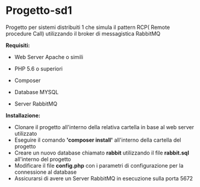 # Progetto-sd1

Progetto per sistemi distribuiti 1 che simula il pattern RCP( Remote procedure Call) utilizzando il broker di messagistica RabbitMQ

**Requisiti:**

- Web Server Apache o simili

- PHP 5.6 o superiori

- Composer

- Database MYSQL

- Server RabbitMQ

**Installazione:**

- Clonare il progetto all'interno della relativa cartella in base al web server utilizzato
- Eseguire il comando **'composer install'** all'interno della cartella del progetto
- Creare un nuovo database chiamato **rabbit** utilizzando il file **rabbit.sql** all'interno del progetto
- Modificare il file **config.php** con i parametri di configurazione per la connessione al database
- Assicurarsi di avere un Server RabbitMQ in esecuzione sulla porta 5672
